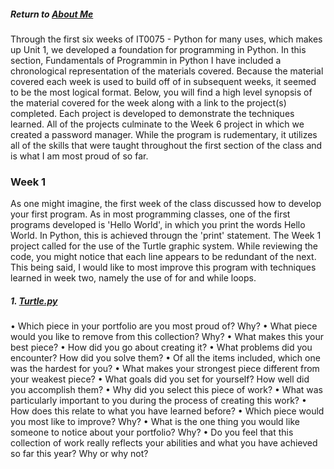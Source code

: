 ##### Return to [About Me](https://pacman715.github.io/pcabano-portfolio/)

Through the first six weeks of IT0075 - Python for many uses, which makes up Unit 1, we developed a foundation for programming in Python.  In this section, Fundamentals of Programmin in Python I have included a chronological representation of the materials covered.  Because the material covered each week is used to build off of in subsequent weeks, it seemed to be the most logical format.  Below, you will find a high level synopsis of the material covered for the week along with a link to the project(s) completed.  Each project is developed to demonstrate the techniques learned.  All of the projects culminate to the Week 6 project in which we created a password manager.  While the program is rudementary, it utilizes all of the skills that were taught throughout the first section of the class and is what I am most proud of so far.

### Week 1

As one might imagine, the first week of the class discussed how to develop your first program.  As in most programming classes, one of the first programs developed is 'Hello World', in which you print the words Hello World.  In Python, this is achieved througn the 'print' statement.  The Week 1 project called for the use of the Turtle graphic system.  While reviewing the code, you might notice that each line  appears to be redundant of the next.  This being said, I would like to most improve this program with techniques learned in week two, namely the use of for and while loops.

##### 1. [Turtle.py](https://pacman715.github.io/python_fundamentals/Unit_1/Week_1/turtle.py)



• Which piece in your portfolio are you most proud of? Why?
• What piece would you like to remove from this collection? Why?
• What makes this your best piece?
• How did you go about creating it?
• What problems did you encounter? How did you solve them?
• Of all the items included, which one was the hardest for you?
• What makes your strongest piece different from your weakest piece?
• What goals did you set for yourself? How well did you accomplish them?
• Why did you select this piece of work?
• What was particularly important to you during the process of creating this work?
• How does this relate to what you have learned before?
• Which piece would you most like to improve? Why?
• What is the one thing you would like someone to notice about your portfolio? Why?
• Do you feel that this collection of work really reflects your abilities and what you have achieved so far this year? Why or why not?
